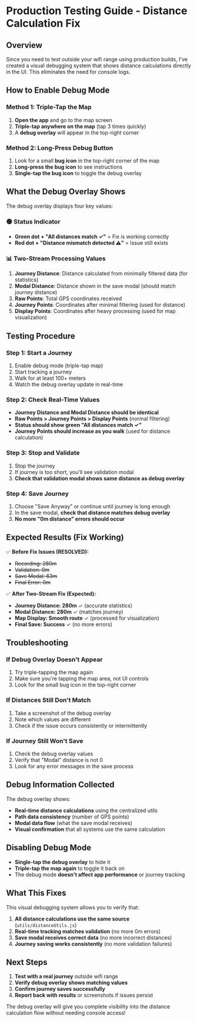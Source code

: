 # Production Testing Guide - Distance Calculation Fix

## Overview

Since you need to test outside your wifi range using production builds, I've created a visual debugging system that shows distance calculations directly in the UI. This eliminates the need for console logs.

## How to Enable Debug Mode

### Method 1: Triple-Tap the Map
1. **Open the app** and go to the map screen
2. **Triple-tap anywhere on the map** (tap 3 times quickly)
3. A **debug overlay** will appear in the top-right corner

### Method 2: Long-Press Debug Button
1. Look for a small **bug icon** in the top-right corner of the map
2. **Long-press the bug icon** to see instructions
3. **Single-tap the bug icon** to toggle the debug overlay

## What the Debug Overlay Shows

The debug overlay displays four key values:

### 🟢 **Status Indicator**
- **Green dot + "All distances match ✓"** = Fix is working correctly
- **Red dot + "Distance mismatch detected ⚠️"** = Issue still exists

### 📊 **Two-Stream Processing Values**
1. **Journey Distance**: Distance calculated from minimally filtered data (for statistics)
2. **Modal Distance**: Distance shown in the save modal (should match journey distance)
3. **Raw Points**: Total GPS coordinates received
4. **Journey Points**: Coordinates after minimal filtering (used for distance)
5. **Display Points**: Coordinates after heavy processing (used for map visualization)

## Testing Procedure

### Step 1: Start a Journey
1. Enable debug mode (triple-tap map)
2. Start tracking a journey
3. Walk for at least 100+ meters
4. Watch the debug overlay update in real-time

### Step 2: Check Real-Time Values
- **Journey Distance and Modal Distance should be identical**
- **Raw Points > Journey Points > Display Points** (normal filtering)
- **Status should show green "All distances match ✓"**
- **Journey Points should increase as you walk** (used for distance calculation)

### Step 3: Stop and Validate
1. Stop the journey
2. If journey is too short, you'll see validation modal
3. **Check that validation modal shows same distance as debug overlay**

### Step 4: Save Journey
1. Choose "Save Anyway" or continue until journey is long enough
2. In the save modal, **check that distance matches debug overlay**
3. **No more "0m distance" errors should occur**

## Expected Results (Fix Working)

✅ **Before Fix Issues (RESOLVED):**
- ~~Recording: 280m~~
- ~~Validation: 0m~~ 
- ~~Save Modal: 63m~~
- ~~Final Error: 0m~~

✅ **After Two-Stream Fix (Expected):**
- **Journey Distance: 280m** ✓ (accurate statistics)
- **Modal Distance: 280m** ✓ (matches journey)
- **Map Display: Smooth route** ✓ (processed for visualization)
- **Final Save: Success** ✓ (no more errors)

## Troubleshooting

### If Debug Overlay Doesn't Appear
1. Try triple-tapping the map again
2. Make sure you're tapping the map area, not UI controls
3. Look for the small bug icon in the top-right corner

### If Distances Still Don't Match
1. Take a screenshot of the debug overlay
2. Note which values are different
3. Check if the issue occurs consistently or intermittently

### If Journey Still Won't Save
1. Check the debug overlay values
2. Verify that "Modal" distance is not 0
3. Look for any error messages in the save process

## Debug Information Collected

The debug overlay shows:
- **Real-time distance calculations** using the centralized utils
- **Path data consistency** (number of GPS points)
- **Modal data flow** (what the save modal receives)
- **Visual confirmation** that all systems use the same calculation

## Disabling Debug Mode

- **Single-tap the debug overlay** to hide it
- **Triple-tap the map again** to toggle it back on
- The debug mode **doesn't affect app performance** or journey tracking

## What This Fixes

This visual debugging system allows you to verify that:

1. **All distance calculations use the same source** (`utils/distanceUtils.js`)
2. **Real-time tracking matches validation** (no more 0m errors)
3. **Save modal receives correct data** (no more incorrect distances)
4. **Journey saving works consistently** (no more validation failures)

## Next Steps

1. **Test with a real journey** outside wifi range
2. **Verify debug overlay shows matching values**
3. **Confirm journey saves successfully**
4. **Report back with results** or screenshots if issues persist

The debug overlay will give you complete visibility into the distance calculation flow without needing console access!